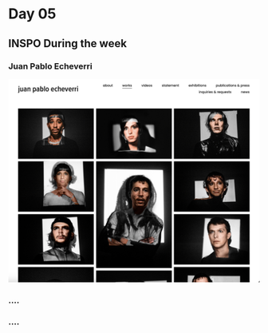 # Day 05

## INSPO During the week

### Juan Pablo Echeverri
![Example Image](content/day05/JUAN.png)

### ....

### ....
